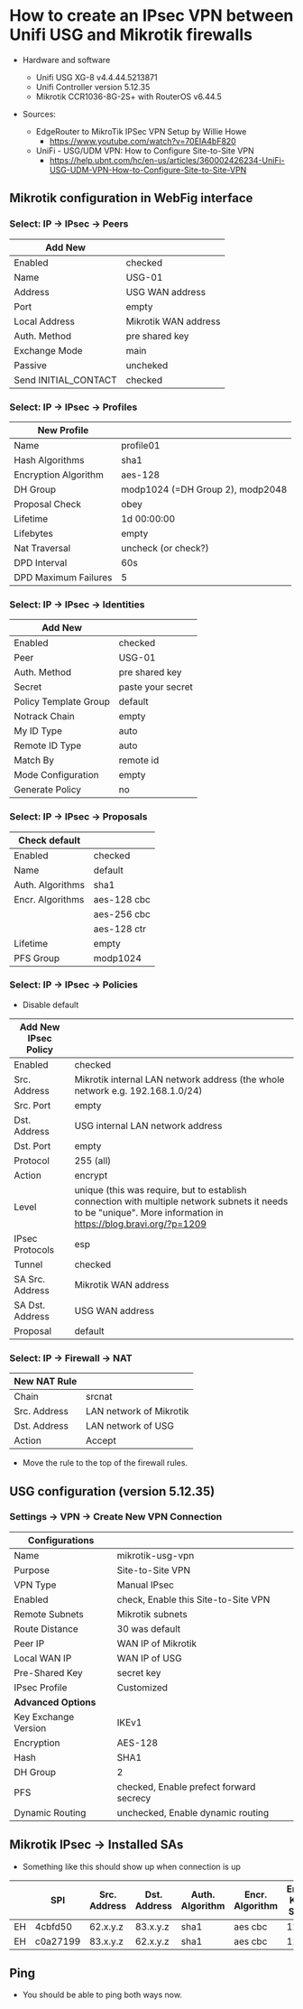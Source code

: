 # How to create an IPsec VPN between Unifi USG and Mikrotik firewalls
* Hardware and software
    * Unifi USG XG-8 v4.4.44.5213871
    * Unifi Controller version 5.12.35
    * Mikrotik CCR1036-8G-2S+ with RouterOS v6.44.5
    
* Sources:
    * EdgeRouter to MikroTik IPSec VPN Setup by Willie Howe
        * https://www.youtube.com/watch?v=70EIA4bF820
    * UniFi - USG/UDM VPN: How to Configure Site-to-Site VPN
        * https://help.ubnt.com/hc/en-us/articles/360002426234-UniFi-USG-UDM-VPN-How-to-Configure-Site-to-Site-VPN
        
## Mikrotik configuration in WebFig interface
### Select: IP -> IPsec -> Peers

| Add New | |
| - | - |
| Enabled | checked
| Name | USG-01
| Address |	USG WAN address
| Port | empty
| Local Address | Mikrotik WAN address
| Auth. Method | pre shared key
| Exchange Mode | main
| Passive | uncheked
| Send INITIAL_CONTACT | checked

### Select: IP -> IPsec -> Profiles
| New Profile | |
| - | - |
| Name | profile01
| Hash Algorithms | sha1
| Encryption Algorithm | aes-128
| DH Group | modp1024 (=DH Group 2), modp2048
| Proposal Check | obey
| Lifetime | 1d 00:00:00
| Lifebytes | empty
| Nat Traversal | uncheck (or check?)
| DPD Interval | 60s
| DPD Maximum Failures | 5

### Select: IP -> IPsec -> Identities
| Add New | |
| - | - |
| Enabled |	checked
| Peer | USG-01
| Auth. Method |			pre shared key
| Secret | paste your secret
| Policy Template Group | default
| Notrack Chain | empty
| My ID Type | auto
| Remote ID Type | auto
| Match By | remote id
| Mode Configuration | empty
| Generate Policy | no

### Select: IP -> IPsec -> Proposals

| Check default | |
| - | - |
| Enabled | checked
| Name | default
| Auth. Algorithms | sha1
| Encr. Algorithms | aes-128 cbc
| | aes-256 cbc
| | aes-128 ctr
| Lifetime | empty
| PFS Group | modp1024

### Select: IP -> IPsec -> Policies
* Disable default

| Add New IPsec Policy | |
| - | - |
| Enabled | checked |
| Src. Address | Mikrotik internal LAN network address (the whole network e.g. 192.168.1.0/24) |
| Src. Port | empty
| Dst. Address | USG internal LAN network address
| Dst. Port | empty
| Protocol | 255 (all)
| Action | encrypt
| Level | unique (this was require, but to establish connection with multiple network subnets it needs to be "unique". More information in https://blog.bravi.org/?p=1209
| IPsec Protocols | esp
| Tunnel | checked
| SA Src. Address | Mikrotik WAN address
| SA Dst. Address | USG WAN address
| Proposal | default

### Select: IP -> Firewall -> NAT
| New NAT Rule | |
| - | - |
| Chain | srcnat
| Src. Address | LAN network of Mikrotik
| Dst. Address | LAN network of USG
| Action | Accept

* Move the rule to the top of the firewall rules.

## USG configuration (version 5.12.35)
### Settings -> VPN -> Create New VPN Connection
| Configurations | |
| - | - |
| Name| mikrotik-usg-vpn |
| Purpose | Site-to-Site VPN |
| VPN Type | Manual IPsec |
| Enabled | check, Enable this Site-to-Site VPN |
| Remote Subnets | Mikrotik subnets |
| Route Distance | 30 was default | 
| Peer IP | WAN IP of Mikrotik |
| Local WAN IP | WAN IP of USG |
| Pre-Shared Key | secret key |
| IPsec Profile | Customized | 
| **Advanced Options** | |
| Key Exchange Version | IKEv1
| Encryption | AES-128
| Hash | SHA1
| DH Group | 2
| PFS | checked, Enable prefect forward secrecy
| Dynamic Routing | unchecked, Enable dynamic routing

## Mikrotik IPsec -> Installed SAs
* Something like this should show up when connection is up

| | SPI	| Src. Address | Dst. Address |Auth. Algorithm | Encr. Algorithm | Encr. Key Size | Current Bytes
| - | - | - | - | - | - | - | - |
| EH | 4cbfd50 | 62.x.y.z | 83.x.y.z | sha1 | aes cbc | 128 | 15540	
| EH | c0a27199 | 83.x.y.z | 62.x.y.z | sha1 | aes cbc | 128 | 13440

## Ping
* You should be able to ping both ways now.
